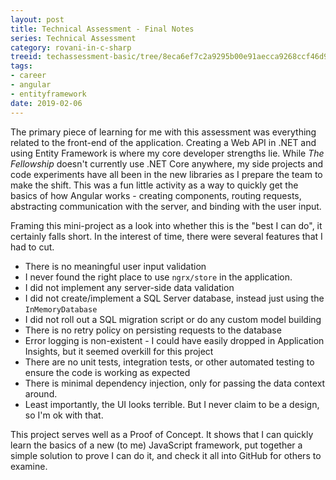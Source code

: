```yaml
---
layout: post
title: Technical Assessment - Final Notes
series: Technical Assessment
category: rovani-in-c-sharp
treeid: techassessment-basic/tree/8eca6ef7c2a9295b00e91aecca9268ccf46d9758
tags:
- career
- angular
- entityframework
date: 2019-02-06
---
```


The primary piece of learning for me with this assessment was everything related to the front-end of the application. Creating a Web API in .NET and using Entity Framework is where my core developer strengths lie. While _The Fellowship_ doesn't currently use .NET Core anywhere, my side projects and code experiments have all been in the new libraries as I prepare the team to make the shift. This was a fun little activity as a way to quickly get the basics of how Angular works - creating components, routing requests, abstracting communication with the server, and binding with the user input.

Framing this mini-project as a look into whether this is the "best I can do", it certainly falls short. In the interest of time, there were several features that I had to cut.
- There is no meaningful user input validation
- I never found the right place to use `ngrx/store` in the application.
- I did not implement any server-side data validation
- I did not create/implement a SQL Server database, instead just using the `InMemoryDatabase`
- I did not roll out a SQL migration script or do any custom model building
- There is no retry policy on persisting requests to the database
- Error logging is non-existent - I could have easily dropped in Application Insights, but it seemed overkill for this project
- There are no unit tests, integration tests, or other automated testing to ensure the code is working as expected
- There is minimal dependency injection, only for passing the data context around.
- Least importantly, the UI looks terrible. But I never claim to be a design, so I'm ok with that.

This project serves well as a Proof of Concept. It shows that I can quickly learn the basics of a new (to me) JavaScript framework, put together a simple solution to prove I can do it, and check it all into GitHub for others to examine.